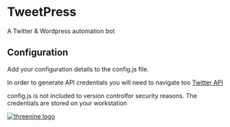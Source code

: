# TweetPress 

A Twitter & Wordpress automation bot

## Configuration

Add your configuration details to the config.js file.   

In order to generate API credentials you will need to navigate too [Twitter API ](https://apps.twitter.com/app/new)

config.js is not included to version controlfor security reasons.  The credentials are stored on your workstation




[![threenine logo](https://threenine.co.uk/wp-content/uploads/2016/12/threenine_footer.png)](https://threenine.co.uk/)